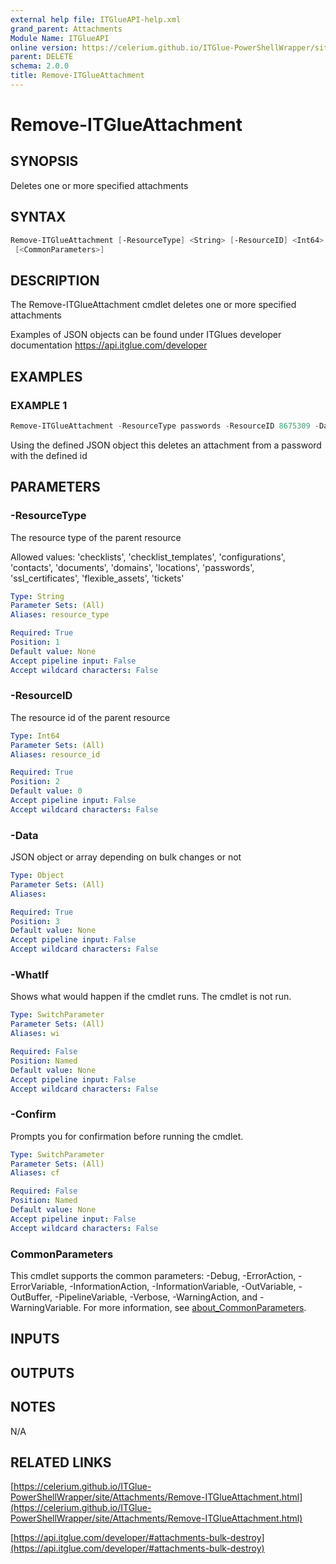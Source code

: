 ```yaml
---
external help file: ITGlueAPI-help.xml
grand_parent: Attachments
Module Name: ITGlueAPI
online version: https://celerium.github.io/ITGlue-PowerShellWrapper/site/Attachments/Remove-ITGlueAttachment.html
parent: DELETE
schema: 2.0.0
title: Remove-ITGlueAttachment
---
```


# Remove-ITGlueAttachment

## SYNOPSIS
Deletes one or more specified attachments

## SYNTAX

```powershell
Remove-ITGlueAttachment [-ResourceType] <String> [-ResourceID] <Int64> [-Data] <Object> [-WhatIf] [-Confirm]
 [<CommonParameters>]
```

## DESCRIPTION
The Remove-ITGlueAttachment cmdlet deletes one
or more specified attachments

Examples of JSON objects can be found under ITGlues developer documentation
    https://api.itglue.com/developer

## EXAMPLES

### EXAMPLE 1
```powershell
Remove-ITGlueAttachment -ResourceType passwords -ResourceID 8675309 -Data $JsonObject
```

Using the defined JSON object this deletes an attachment from a
password with the defined id

## PARAMETERS

### -ResourceType
The resource type of the parent resource

Allowed values:
'checklists', 'checklist_templates', 'configurations', 'contacts', 'documents',
'domains', 'locations', 'passwords', 'ssl_certificates', 'flexible_assets', 'tickets'

```yaml
Type: String
Parameter Sets: (All)
Aliases: resource_type

Required: True
Position: 1
Default value: None
Accept pipeline input: False
Accept wildcard characters: False
```

### -ResourceID
The resource id of the parent resource

```yaml
Type: Int64
Parameter Sets: (All)
Aliases: resource_id

Required: True
Position: 2
Default value: 0
Accept pipeline input: False
Accept wildcard characters: False
```

### -Data
JSON object or array depending on bulk changes or not

```yaml
Type: Object
Parameter Sets: (All)
Aliases:

Required: True
Position: 3
Default value: None
Accept pipeline input: False
Accept wildcard characters: False
```

### -WhatIf
Shows what would happen if the cmdlet runs.
The cmdlet is not run.

```yaml
Type: SwitchParameter
Parameter Sets: (All)
Aliases: wi

Required: False
Position: Named
Default value: None
Accept pipeline input: False
Accept wildcard characters: False
```

### -Confirm
Prompts you for confirmation before running the cmdlet.

```yaml
Type: SwitchParameter
Parameter Sets: (All)
Aliases: cf

Required: False
Position: Named
Default value: None
Accept pipeline input: False
Accept wildcard characters: False
```

### CommonParameters
This cmdlet supports the common parameters: -Debug, -ErrorAction, -ErrorVariable, -InformationAction, -InformationVariable, -OutVariable, -OutBuffer, -PipelineVariable, -Verbose, -WarningAction, and -WarningVariable. For more information, see [about_CommonParameters](http://go.microsoft.com/fwlink/?LinkID=113216).

## INPUTS

## OUTPUTS

## NOTES
N/A

## RELATED LINKS

[https://celerium.github.io/ITGlue-PowerShellWrapper/site/Attachments/Remove-ITGlueAttachment.html](https://celerium.github.io/ITGlue-PowerShellWrapper/site/Attachments/Remove-ITGlueAttachment.html)

[https://api.itglue.com/developer/#attachments-bulk-destroy](https://api.itglue.com/developer/#attachments-bulk-destroy)

